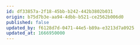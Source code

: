 ```yaml
---
id: df33857a-2f18-45bb-b242-442b3802b031
origin: b75d7b3e-aa94-4dbb-b521-ce2562b006d0
published: false
updated_by: f6128d7d-0471-44e5-b89a-e3213d7a0925
updated_at: 1666950000
---
```

